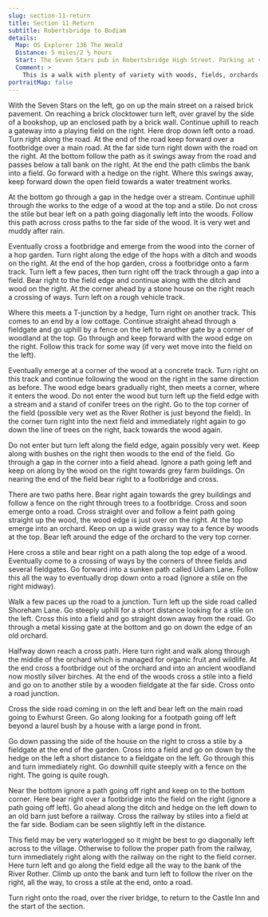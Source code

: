 ```yaml
---
slug: section-11-return
title: Section 11 Return
subtitle: Robertsbridge to Bodiam
details:
  Map: OS Explorer 136 The Weald
  Distance: 5 miles/2 ½ hours
  Start: The Seven Stars pub in Robertsbridge High Street. Parking at various locations in the village.
  Comment: >
    This is a walk with plenty of variety with woods, fields, orchards and river views. There are some short stretches of rough walking. Please note that this is the valley of the River Rother and after significant rain some of the fields and paths may be under standing water. Do not take risks and through the Winter months wellington boots are a good idea with walking poles.
portraitMap: false
---
```

With the Seven Stars on the left, go on up the main street on a raised brick pavement. On reaching a brick clocktower turn left, over gravel by the side of a bookshop, up an enclosed path by a brick wall. Continue uphill to reach a gateway into a playing field on the right. Here drop down left onto a road. Turn right along the road. At the end of the road keep forward over a footbridge over a main road. At the far side turn right down with the road on the right. At the bottom follow the path as it swings away from the road and passes below a tall bank on the right. At the end the path climbs the bank into a field. Go forward with a hedge on the right. Where this swings away, keep forward down the open field towards a water treatment works.

At the bottom go through a gap in the hedge over a stream. Continue uphill through the works to the edge of a wood at the top and a stile. Do not cross the stile but bear left on a path going diagonally left into the woods. Follow this path across cross paths to the far side of the wood. It is very wet and muddy after rain.

Eventually cross a footbridge and emerge from the wood into the corner of a hop garden. Turn right along the edge of the hops with a ditch and woods on the right. At the end of the hop garden, cross a footbridge onto a farm track. Turn left a few paces, then turn right off the track through a gap into a field. Bear right to the field edge and continue along with the ditch and wood on the right. At the corner ahead by a stone house on the right reach a crossing of ways. Turn left on a rough vehicle track.

Where this meets a T-junction by a hedge, Turn right on another track. This comes to an end by a low cottage. Continue straight ahead through a fieldgate and go uphill by a fence on the left to another gate by a corner of woodland at the top. Go through and keep forward with the wood edge on the right. Follow this track for some way (if very wet move into the field on the left).

Eventually emerge at a corner of the wood at a concrete track. Turn right on this track and continue following the wood on the right in the same direction as before. The wood edge bears gradually right, then meets a corner, where it enters the wood. Do not enter the wood but turn left up the field edge with a stream and a stand of conifer trees on the right. Go to the top corner of the field (possible very wet as the River Rother is just beyond the field). In the corner turn right into the next field and immediately right again to go down the line of trees on the right, back towards the wood again.

Do not enter but turn left along the field edge, again possibly very wet. Keep along with bushes on the right then woods to the end of the field. Go through a gap in the corner into a field ahead. Ignore a path going left and keep on along by the wood on the right towards grey farm buildings. On nearing the end of the field bear right to a footbridge and cross.

There are two paths here. Bear right again towards the grey buildings and follow a fence on the right through trees to a footbridge. Cross and soon emerge onto a road. Cross straight over and follow a feint path going straight up the wood, the wood edge is just over on the right. At the top emerge into an orchard. Keep on up a wide grassy way to a fence by woods at the top. Bear left around the edge of the orchard to the very top corner.

Here cross a stile and bear right on a path along the top edge of a wood. Eventually come to a crossing of ways by the corners of three fields and several fieldgates. Go forward into a sunken path called Udiam Lane. Follow this all the way to eventually drop down onto a road (ignore a stile on the right midway).

Walk a few paces up the road to a junction. Turn left up the side road called Shoreham Lane. Go steeply uphill for a short distance looking for a stile on the left. Cross this into a field and go straight down away from the road. Go through a metal kissing gate at the bottom and go on down the edge of an old orchard.

Halfway down reach a cross path. Here turn right and walk along through the middle of the orchard which is managed for organic fruit and wildlife. At the end cross a footbridge out of the orchard and into an ancient woodland now mostly silver birches. At the end of the woods cross a stile into a field and go on to another stile by a wooden fieldgate at the far side. Cross onto a road junction.

Cross the side road coming in on the left and bear left on the main road going to Ewhurst Green. Go along looking for a footpath going off left beyond a laurel bush by a house with a large pond in front.

Go down passing the side of the house on the right to cross a stile by a fieldgate at the end of the garden. Cross into a field and go on down by the hedge on the left a short distance to a fieldgate on the left. Go through this and turn immediately right. Go downhill quite steeply with a fence on the right. The going is quite rough.

Near the bottom ignore a path going off right and keep on to the bottom corner. Here bear right over a footbridge into the field on the right (ignore a path going off left). Go ahead along the ditch and hedge on the left down to an old barn just before a railway. Cross the railway by stiles into a field at the far side. Bodiam can be seen slightly left in the distance.

This field may be very waterlogged so it might be best to go diagonally left across to the village. Otherwise to follow the proper path from the railway, turn immediately right along with the railway on the right to the field corner. Here turn left and go along the field edge all the way to the bank of the River Rother. Climb up onto the bank and turn left to follow the river on the right, all the way, to cross a stile at the end, onto a road.

Turn right onto the road, over the river bridge, to return to the Castle Inn and the start of the section.

